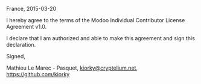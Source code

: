 France, 2015-03-20

I hereby agree to the terms of the Modoo Individual Contributor License
Agreement v1.0.

I declare that I am authorized and able to make this agreement and sign this
declaration.

Signed,

Mathieu Le Marec - Pasquet, kiorky@cryptelium.net, https://github.com/kiorky
